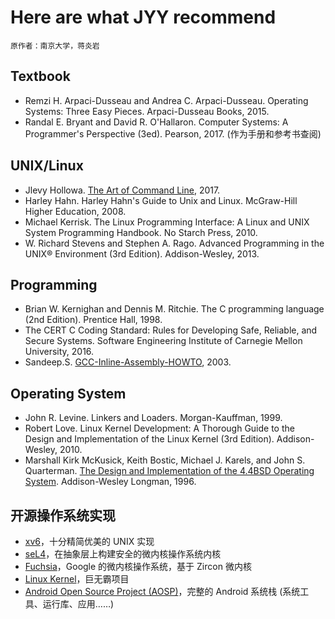 # Here are what JYY recommend
    原作者：南京大学，蒋炎岩

## Textbook
* Remzi H. Arpaci-Dusseau and Andrea C. Arpaci-Dusseau. Operating Systems: Three Easy Pieces. Arpaci-Dusseau Books, 2015.
* Randal E. Bryant and David R. O'Hallaron. Computer Systems: A Programmer's Perspective (3ed). Pearson, 2017. (作为手册和参考书查阅)

## UNIX/Linux

* Jlevy Hollowa. [The Art of Command Line](https://github.com/jlevy/the-art-of-command-line), 2017.
* Harley Hahn. Harley Hahn's Guide to Unix and Linux. McGraw-Hill Higher Education, 2008.
* Michael Kerrisk. The Linux Programming Interface: A Linux and UNIX System Programming Handbook. No Starch Press, 2010.
* W. Richard Stevens and Stephen A. Rago. Advanced Programming in the UNIX® Environment (3rd Edition). Addison-Wesley, 2013.

## Programming

* Brian W. Kernighan and Dennis M. Ritchie. The C programming language (2nd Edition). Prentice Hall, 1998.
* The CERT C Coding Standard: Rules for Developing Safe, Reliable, and Secure Systems. Software Engineering Institute of Carnegie Mellon University, 2016.
* Sandeep.S. [GCC-Inline-Assembly-HOWTO](http://www.ibiblio.org/gferg/ldp/GCC-Inline-Assembly-HOWTO.html), 2003.

## Operating System

* John R. Levine. Linkers and Loaders. Morgan-Kauffman, 1999.
* Robert Love. Linux Kernel Development: A Thorough Guide to the Design and Implementation of the Linux Kernel (3rd Edition). Addison-Wesley, 2010.
* Marshall Kirk McKusick, Keith Bostic, Michael J. Karels, and John S. Quarterman. [The Design and Implementation of the 4.4BSD Operating System](https://www.freebsd.org/doc/en/books/design-44bsd/book.html). 
  Addison-Wesley Longman, 1996.

## 开源操作系统实现

* [xv6](https://sel4.systems)，十分精简优美的 UNIX 实现
* [seL4](https://pdos.csail.mit.edu/6.828/2018/xv6.html)，在抽象层上构建安全的微内核操作系统内核
* [Fuchsia](https://fuchsia.googlesource.com)，Google 的微内核操作系统，基于 Zircon 微内核
* [Linux Kernel](https://www.kernel.org/)，巨无霸项目
* [Android Open Source Project (AOSP)](https://source.android.com)，完整的 Android 系统栈 (系统工具、运行库、应用……)

